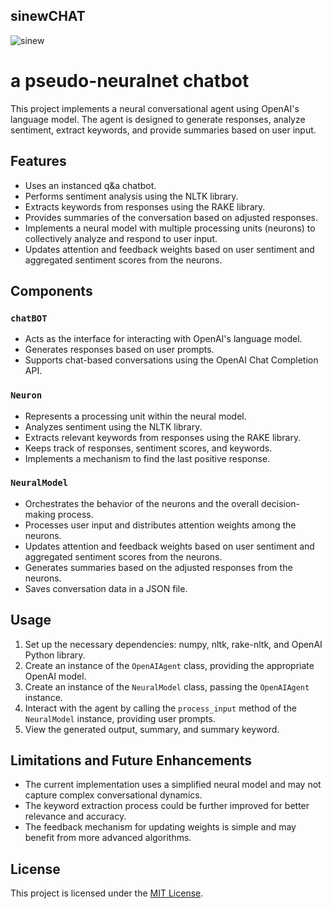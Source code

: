 ## sinewCHAT

![sinew](https://github.com/EveryOneIsGross/sinewCHAT/assets/23621140/fcfd3366-76c3-4a89-945f-4a148c87b7ff)


# a pseudo-neuralnet chatbot

This project implements a neural conversational agent using OpenAI's language model. The agent is designed to generate responses, analyze sentiment, extract keywords, and provide summaries based on user input.

## Features

- Uses an instanced q&a chatbot.
- Performs sentiment analysis using the NLTK library.
- Extracts keywords from responses using the RAKE library.
- Provides summaries of the conversation based on adjusted responses.
- Implements a neural model with multiple processing units (neurons) to collectively analyze and respond to user input.
- Updates attention and feedback weights based on user sentiment and aggregated sentiment scores from the neurons.

## Components

### `chatBOT`

- Acts as the interface for interacting with OpenAI's language model.
- Generates responses based on user prompts.
- Supports chat-based conversations using the OpenAI Chat Completion API.

### `Neuron`

- Represents a processing unit within the neural model.
- Analyzes sentiment using the NLTK library.
- Extracts relevant keywords from responses using the RAKE library.
- Keeps track of responses, sentiment scores, and keywords.
- Implements a mechanism to find the last positive response.

### `NeuralModel`

- Orchestrates the behavior of the neurons and the overall decision-making process.
- Processes user input and distributes attention weights among the neurons.
- Updates attention and feedback weights based on user sentiment and aggregated sentiment scores from the neurons.
- Generates summaries based on the adjusted responses from the neurons.
- Saves conversation data in a JSON file.

## Usage

1. Set up the necessary dependencies: numpy, nltk, rake-nltk, and OpenAI Python library.
2. Create an instance of the `OpenAIAgent` class, providing the appropriate OpenAI model.
3. Create an instance of the `NeuralModel` class, passing the `OpenAIAgent` instance.
4. Interact with the agent by calling the `process_input` method of the `NeuralModel` instance, providing user prompts.
5. View the generated output, summary, and summary keyword.

## Limitations and Future Enhancements

- The current implementation uses a simplified neural model and may not capture complex conversational dynamics.
- The keyword extraction process could be further improved for better relevance and accuracy.
- The feedback mechanism for updating weights is simple and may benefit from more advanced algorithms.

## License

This project is licensed under the [MIT License](LICENSE).



